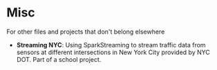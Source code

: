 # Misc
For other files and projects that don't belong elsewhere

- **Streaming NYC**: Using SparkStreaming to stream traffic data from sensors at different intersections in New York City provided by NYC DOT.  Part of a school project.
